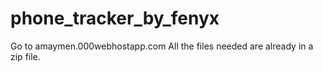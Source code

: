 # phone_tracker_by_fenyx
Go to amaymen.000webhostapp.com
All the files needed are already in a zip file.
